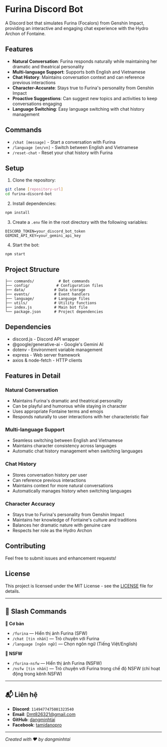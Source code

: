 # Furina Discord Bot

A Discord bot that simulates Furina (Focalors) from Genshin Impact, providing an interactive and engaging chat experience with the Hydro Archon of Fontaine.

## Features

- **Natural Conversation**: Furina responds naturally while maintaining her dramatic and theatrical personality
- **Multi-language Support**: Supports both English and Vietnamese
- **Chat History**: Maintains conversation context and can reference previous interactions
- **Character-Accurate**: Stays true to Furina's personality from Genshin Impact
- **Proactive Suggestions**: Can suggest new topics and activities to keep conversations engaging
- **Language Switching**: Easy language switching with chat history management

## Commands

- `/chat [message]` - Start a conversation with Furina
- `/language [en/vn]` - Switch between English and Vietnamese
- `/reset-chat` - Reset your chat history with Furina

## Setup

1. Clone the repository:
```bash
git clone [repository-url]
cd furina-discord-bot
```

2. Install dependencies:
```bash
npm install
```

3. Create a `.env` file in the root directory with the following variables:
```env
DISCORD_TOKEN=your_discord_bot_token
GEMINI_API_KEY=your_gemini_api_key
```

4. Start the bot:
```bash
npm start
```

## Project Structure

```
├── commands/           # Bot commands
├── config/            # Configuration files
├── data/             # Data storage
├── events/           # Event handlers
├── language/         # Language files
├── utils/            # Utility functions
├── index.js          # Main bot file
└── package.json      # Project dependencies
```

## Dependencies

- discord.js - Discord API wrapper
- @google/generative-ai - Google's Gemini AI
- dotenv - Environment variable management
- express - Web server framework
- axios & node-fetch - HTTP clients

## Features in Detail

### Natural Conversation
- Maintains Furina's dramatic and theatrical personality
- Can be playful and humorous while staying in character
- Uses appropriate Fontaine terms and emojis
- Responds naturally to user interactions with her characteristic flair

### Multi-language Support
- Seamless switching between English and Vietnamese
- Maintains character consistency across languages
- Automatic chat history management when switching languages

### Chat History
- Stores conversation history per user
- Can reference previous interactions
- Maintains context for more natural conversations
- Automatically manages history when switching languages

### Character Accuracy
- Stays true to Furina's personality from Genshin Impact
- Maintains her knowledge of Fontaine's culture and traditions
- Balances her dramatic nature with genuine care
- Respects her role as the Hydro Archon

## Contributing

Feel free to submit issues and enhancement requests!

## License

This project is licensed under the MIT License - see the [LICENSE](LICENSE) file for details.

---

## 💬 Slash Commands

**📌 Cơ bản**
- `/furina` — Hiển thị ảnh Furina (SFW)
- `/chat [tin nhắn]` — Trò chuyện với Furina
- `/language [ngôn ngữ]` — Chọn ngôn ngữ (Tiếng Việt/English)

**🔞 NSFW**
- `/furina-nsfw` — Hiển thị ảnh Furina (NSFW)
- `/nsfw [tin nhắn]` — Trò chuyện với Furina trong chế độ NSFW (chỉ hoạt động trong kênh NSFW)

---

## 📬 Liên hệ

- **Discord**: `1149477475001323540`  
- **Email**: Dmt826321@gmail.com  
- **GitHub**: [dangminhtai](https://github.com/dangminhtai)  
- **Facebook**: [tamidanopro](https://facebook.com/tamidanopro)  

---

*Created with ❤️ by dangminhtai*